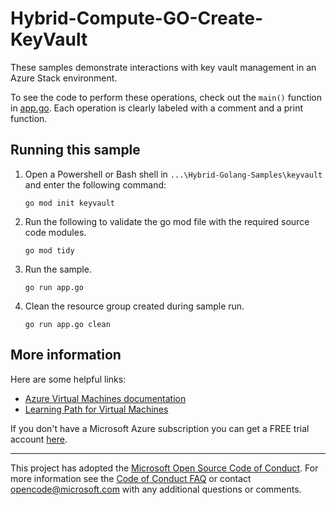 # Hybrid-Compute-GO-Create-KeyVault

These samples demonstrate interactions with key vault management in an Azure Stack environment.

To see the code to perform these operations,
check out the `main()` function in [app.go](app.go).
Each operation is clearly labeled with a comment and a print function.


## Running this sample

1. Open a Powershell or Bash shell in `...\Hybrid-Golang-Samples\keyvault` and enter the following command:
    ```
    go mod init keyvault
    ```

1. Run the following to validate the go mod file with the required source code modules.
    ```
    go mod tidy
    ```

1. Run the sample.
    ```
    go run app.go
    ```

1. Clean the resource group created during sample run.
    ```
    go run app.go clean
    ```

## More information

Here are some helpful links:

- [Azure Virtual Machines documentation](https://azure.microsoft.com/services/virtual-machines/)
- [Learning Path for Virtual Machines](https://azure.microsoft.com/documentation/learning-paths/virtual-machines/)

If you don't have a Microsoft Azure subscription you can get a FREE trial account [here](http://go.microsoft.com/fwlink/?LinkId=330212).

---

This project has adopted the [Microsoft Open Source Code of Conduct](https://opensource.microsoft.com/codeofconduct/). For more information see the [Code of Conduct FAQ](https://opensource.microsoft.com/codeofconduct/faq/) or contact [opencode@microsoft.com](mailto:opencode@microsoft.com) with any additional questions or comments.
